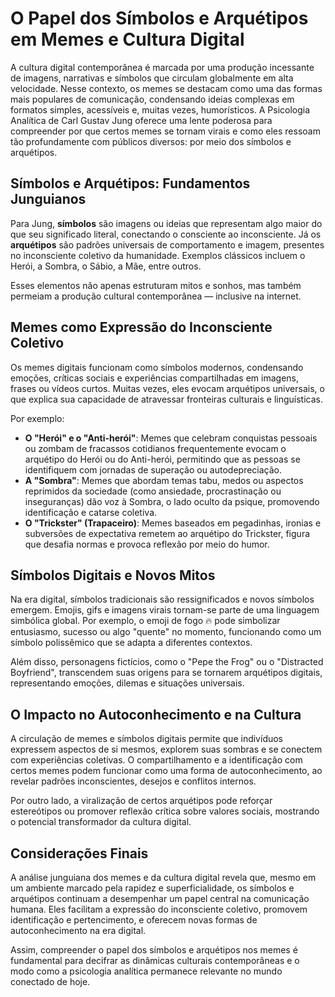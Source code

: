 
# O Papel dos Símbolos e Arquétipos em Memes e Cultura Digital

A cultura digital contemporânea é marcada por uma produção incessante de imagens, narrativas e símbolos que circulam globalmente em alta velocidade. Nesse contexto, os memes se destacam como uma das formas mais populares de comunicação, condensando ideias complexas em formatos simples, acessíveis e, muitas vezes, humorísticos. A Psicologia Analítica de Carl Gustav Jung oferece uma lente poderosa para compreender por que certos memes se tornam virais e como eles ressoam tão profundamente com públicos diversos: por meio dos símbolos e arquétipos.

## Símbolos e Arquétipos: Fundamentos Junguianos

Para Jung, **símbolos** são imagens ou ideias que representam algo maior do que seu significado literal, conectando o consciente ao inconsciente. Já os **arquétipos** são padrões universais de comportamento e imagem, presentes no inconsciente coletivo da humanidade. Exemplos clássicos incluem o Herói, a Sombra, o Sábio, a Mãe, entre outros.

Esses elementos não apenas estruturam mitos e sonhos, mas também permeiam a produção cultural contemporânea — inclusive na internet.

## Memes como Expressão do Inconsciente Coletivo

Os memes digitais funcionam como símbolos modernos, condensando emoções, críticas sociais e experiências compartilhadas em imagens, frases ou vídeos curtos. Muitas vezes, eles evocam arquétipos universais, o que explica sua capacidade de atravessar fronteiras culturais e linguísticas.

Por exemplo:

- **O "Herói" e o "Anti-herói"**: Memes que celebram conquistas pessoais ou zombam de fracassos cotidianos frequentemente evocam o arquétipo do Herói ou do Anti-herói, permitindo que as pessoas se identifiquem com jornadas de superação ou autodepreciação.
- **A "Sombra"**: Memes que abordam temas tabu, medos ou aspectos reprimidos da sociedade (como ansiedade, procrastinação ou inseguranças) dão voz à Sombra, o lado oculto da psique, promovendo identificação e catarse coletiva.
- **O "Trickster" (Trapaceiro)**: Memes baseados em pegadinhas, ironias e subversões de expectativa remetem ao arquétipo do Trickster, figura que desafia normas e provoca reflexão por meio do humor.

## Símbolos Digitais e Novos Mitos

Na era digital, símbolos tradicionais são ressignificados e novos símbolos emergem. Emojis, gifs e imagens virais tornam-se parte de uma linguagem simbólica global. Por exemplo, o emoji de fogo 🔥 pode simbolizar entusiasmo, sucesso ou algo "quente" no momento, funcionando como um símbolo polissêmico que se adapta a diferentes contextos.

Além disso, personagens fictícios, como o "Pepe the Frog" ou o "Distracted Boyfriend", transcendem suas origens para se tornarem arquétipos digitais, representando emoções, dilemas e situações universais.

## O Impacto no Autoconhecimento e na Cultura

A circulação de memes e símbolos digitais permite que indivíduos expressem aspectos de si mesmos, explorem suas sombras e se conectem com experiências coletivas. O compartilhamento e a identificação com certos memes podem funcionar como uma forma de autoconhecimento, ao revelar padrões inconscientes, desejos e conflitos internos.

Por outro lado, a viralização de certos arquétipos pode reforçar estereótipos ou promover reflexão crítica sobre valores sociais, mostrando o potencial transformador da cultura digital.

## Considerações Finais

A análise junguiana dos memes e da cultura digital revela que, mesmo em um ambiente marcado pela rapidez e superficialidade, os símbolos e arquétipos continuam a desempenhar um papel central na comunicação humana. Eles facilitam a expressão do inconsciente coletivo, promovem identificação e pertencimento, e oferecem novas formas de autoconhecimento na era digital.

Assim, compreender o papel dos símbolos e arquétipos nos memes é fundamental para decifrar as dinâmicas culturais contemporâneas e o modo como a psicologia analítica permanece relevante no mundo conectado de hoje.
```
